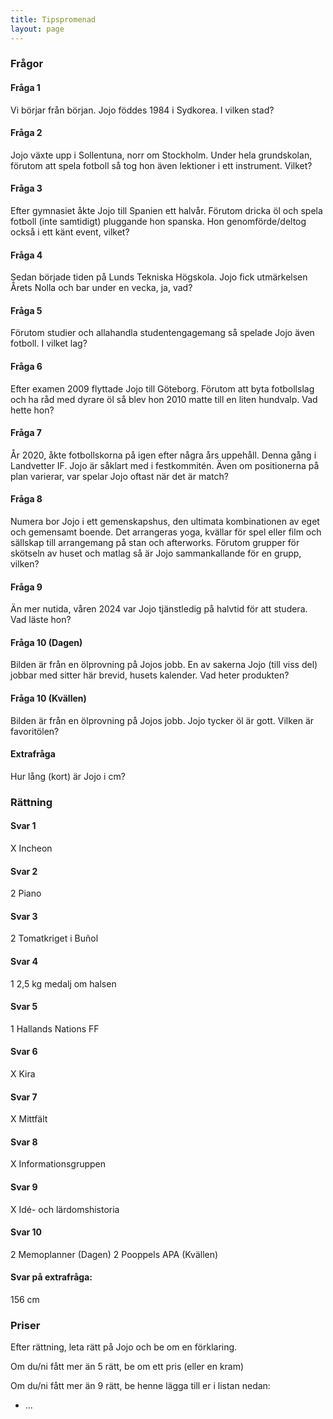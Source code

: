 ```yaml
---
title: Tipspromenad
layout: page
---
```


### Frågor
#### Fråga 1
Vi börjar från början. Jojo föddes 1984 i Sydkorea. I vilken stad?

#### Fråga 2
Jojo växte upp i Sollentuna, norr om Stockholm. Under hela grundskolan, förutom att spela fotboll så tog hon även lektioner i ett instrument. Vilket?

#### Fråga 3
Efter gymnasiet åkte Jojo till Spanien ett halvår. Förutom dricka öl och spela fotboll (inte samtidigt) pluggande hon spanska. Hon genomförde/deltog också i ett känt event, vilket?

#### Fråga 4
Sedan började tiden på Lunds Tekniska Högskola. Jojo fick utmärkelsen Årets Nolla och bar under en vecka, ja, vad?

#### Fråga 5
Förutom studier och allahandla studentengagemang så spelade Jojo även fotboll. I vilket lag?

#### Fråga 6
Efter examen 2009 flyttade Jojo till Göteborg. Förutom att byta fotbollslag och ha råd med dyrare öl så blev hon 2010 matte till en liten hundvalp. Vad hette hon?

#### Fråga 7
År 2020, åkte fotbollskorna på igen efter några års uppehåll. Denna gång i Landvetter IF. Jojo är såklart med i festkommitén. Även om positionerna på plan varierar, var spelar Jojo oftast när det är match?

#### Fråga 8
Numera bor Jojo i ett gemenskapshus, den ultimata kombinationen av eget och gemensamt boende. Det arrangeras yoga, kvällar för spel eller film och sällskap till arrangemang på stan och afterworks. Förutom grupper för skötseln av huset och matlag så är Jojo sammankallande för en grupp, vilken?

#### Fråga 9
Än mer nutida, våren 2024 var Jojo tjänstledig på halvtid för att studera. Vad läste hon?

#### Fråga 10 (Dagen)
Bilden är från en ölprovning på Jojos jobb. En av sakerna Jojo (till viss del) jobbar med sitter här brevid, husets kalender. Vad heter produkten?

#### Fråga 10 (Kvällen)
Bilden är från en ölprovning på Jojos jobb. Jojo tycker öl är gott. Vilken är favoritölen?

#### Extrafråga
Hur lång (kort) är Jojo i cm?

### Rättning

#### Svar 1
X Incheon

#### Svar 2
2 Piano

#### Svar 3
2 Tomatkriget i Buñol

#### Svar 4
1 2,5 kg medalj om halsen

#### Svar 5
1 Hallands Nations FF

#### Svar 6
X Kira

#### Svar 7
X Mittfält

#### Svar 8
X Informationsgruppen

#### Svar 9
X Idé- och lärdomshistoria

#### Svar 10
2 Memoplanner (Dagen)
2 Pooppels APA (Kvällen)

#### Svar på extrafråga:
156 cm

### Priser
Efter rättning, leta rätt på Jojo och be om en förklaring.

Om du/ni fått mer än 5 rätt, be om ett pris (eller en kram)

Om du/ni fått mer än 9 rätt, be henne lägga till er i listan nedan:
* ...

